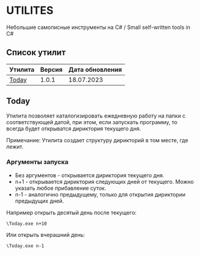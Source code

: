 # UTILITES
Небольшие самописные инструменты на C# / Small self-written tools in C#

## Список утилит
|Утилита|Версия|Дата обновления|
|-|-|-|
|[Today](#today)|1.0.1|18.07.2023|

## Today

Утилита позволяет каталогизировать ежедневную работу на папки с соответствующей датой, при этом, если запускать программу, то всегда будет открыватся дириктория текущего дня.

Примечание: Утилита создает структуру дирикторий в том месте, где лежит.

### Аргументы запуска

- Без аргументов - открывается дириктория текущего дня.
- n+1 - открывается дириктория следующих дней от текущего. Можно указать любое прибавление суток.
- n-1 - аналогично предыдущему, только для открытия дириктории предыдущих дней.

Например открыть десятый день после текущего:
```
\Today.exe n+10
```

Или открыть вчерашний день:
```
\Today.exe n-1
```
